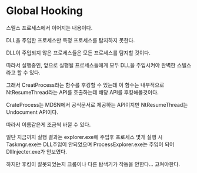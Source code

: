 # Global Hooking

스텔스 프로세스에서 이어지는 내용이다.

DLL을 주입한 프로세스만 특정 프로세스를 탐지하지 못한다.

DLL이 주입되지 않은 프로세스들은 모든 프로세스를 탐지할 것이다.

따라서 실행중인, 앞으로 실행될 프로세스들에게 모두 DLL을 주입시켜야 완벽한 스텔스라고 할 수 있다.

그래서 CreatProcess라는 함수를 후킹할 수 있는데 이 함수는 내부적으로 NtResumeThread라는 API를 호출하는데 해당 API를 후킹해볼것이다.

CrateProcess는 MDSN에서 공식문서로 제공하는 API이지만 NtResumeThread는 Undocument API이다.

따라서 이름같은게 조금씩 바뀔 수 있다.

일단 지금까지 실행 결과는 explorer.exe에 주입후 프로세스 몇개 실행 시 Taskmgr.exe는 DLL주입이 안되었으며 ProcessExplorer.exe는 주입이 되어 DllInjecter.exe가 안보였다.

하지만 후킹이 잘못되었는지 크롬이나 다른 탐색기가 작동을 안한다... 고쳐야한다.